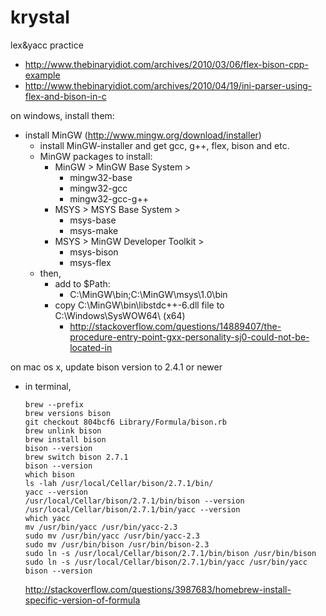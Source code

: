 krystal
=======

lex&amp;yacc practice

- http://www.thebinaryidiot.com/archives/2010/03/06/flex-bison-cpp-example
- http://www.thebinaryidiot.com/archives/2010/04/19/ini-parser-using-flex-and-bison-in-c

on windows, install them:

- install MinGW (http://www.mingw.org/download/installer)
    - install MinGW-installer and get gcc, g++, flex, bison and etc.
    - MinGW packages to install:
        - MinGW > MinGW Base System >
            - mingw32-base
            - mingw32-gcc
            - mingw32-gcc-g++
        - MSYS > MSYS Base System >
            - msys-base
            - msys-make
        - MSYS > MinGW Developer Toolkit >
            - msys-bison
            - msys-flex
    - then,
        - add to $Path:
            - C:\MinGW\bin;C:\MinGW\msys\1.0\bin
        - copy C:\MinGW\bin\libstdc++-6.dll file to C:\Windows\SysWOW64\ (x64)
            - http://stackoverflow.com/questions/14889407/the-procedure-entry-point-gxx-personality-sj0-could-not-be-located-in

on mac os x, update bison version to 2.4.1 or newer

- in terminal,
    ```
    brew --prefix
    brew versions bison
    git checkout 804bcf6 Library/Formula/bison.rb
    brew unlink bison
    brew install bison
    bison --version
    brew switch bison 2.7.1
    bison --version
    which bison
    ls -lah /usr/local/Cellar/bison/2.7.1/bin/
    yacc --version
    /usr/local/Cellar/bison/2.7.1/bin/bison --version
    /usr/local/Cellar/bison/2.7.1/bin/yacc --version
    which yacc
    mv /usr/bin/yacc /usr/bin/yacc-2.3
    sudo mv /usr/bin/yacc /usr/bin/yacc-2.3
    sudo mv /usr/bin/bison /usr/bin/bison-2.3
    sudo ln -s /usr/local/Cellar/bison/2.7.1/bin/bison /usr/bin/bison
    sudo ln -s /usr/local/Cellar/bison/2.7.1/bin/yacc /usr/bin/yacc
    bison --version
    ```
    http://stackoverflow.com/questions/3987683/homebrew-install-specific-version-of-formula
